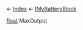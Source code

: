 ← [Index](Api-Index) ← [IMyBatteryBlock](Sandbox.ModAPI.Ingame.IMyBatteryBlock)

[float](System.Single) MaxOutput